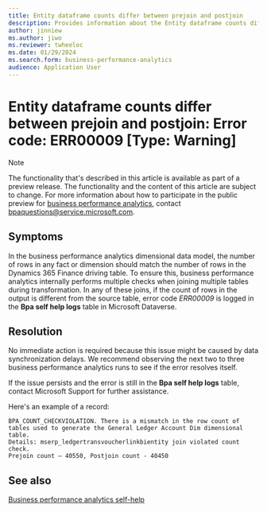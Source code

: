 ```yaml
---
title: Entity dataframe counts differ between prejoin and postjoin
description: Provides information about the Entity dataframe counts differ between prejoin and postjoin error (error code ERR00009) in business performance analytics in Microsoft Dynamics 365 Finance.
author: jinniew
ms.author: jiwo
ms.reviewer: twheeloc 
ms.date: 01/29/2024
ms.search.form: business-performance-analytics
audience: Application User
---
```

# Entity dataframe counts differ between prejoin and postjoin: Error code: ERR00009 [Type: Warning]

> [!NOTE]
> The functionality that's described in this article is available as part of a preview release. The functionality and the content of this article are subject to change. For more information about how to participate in the public preview for [business performance analytics](/dynamics365/finance/business-performance-analytics/business-performance-analytics-home-page), contact <bpaquestions@service.microsoft.com>.

## Symptoms

In the business performance analytics dimensional data model, the number of rows in any fact or dimension should match the number of rows in the Dynamics 365 Finance driving table. To ensure this, business performance analytics internally performs multiple checks when joining multiple tables during transformation. In any of these joins, if the count of rows in the output is different from the source table, error code *ERR00009* is logged in the **Bpa self help logs** table in Microsoft Dataverse.

## Resolution

No immediate action is required because this issue might be caused by data synchronization delays. We recommend observing the next two to three business performance analytics runs to see if the error resolves itself.

If the issue persists and the error is still in the **Bpa self help logs** table, contact Microsoft Support for further assistance.

Here's an example of a record:

```output
BPA_COUNT_CHECKVIOLATION. There is a mismatch in the row count of tables used to generate the General Ledger Account Dim dimensional table.
Details: mserp_ledgertransvoucherlinkbientity join violated count check.
Prejoin count – 40550, Postjoin count - 40450
```

## See also

[Business performance analytics self-help](business-performance-analytics-self-help-overview.md)
